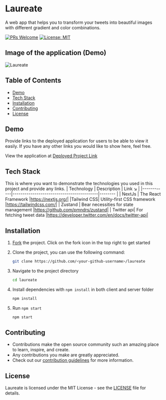 # Laureate

A web app that helps you to transform your tweets into beautiful images with different gradient and color combinations.

[![PRs Welcome](https://img.shields.io/badge/PRs-welcome-brightgreen.svg?style=flat-square)](http://makeapullrequest.com)
[![License: MIT](https://img.shields.io/badge/License-MIT-blue.svg)](https://opensource.org/licenses/MIT)

## Image of the application (Demo)

![Laureate](https://user-images.githubusercontent.com/107422421/193412168-dc91299b-678a-4781-9351-2cfc1108b5a1.png)

## Table of Contents

* [Demo](#demo)
* [Tech Stack](#tech-stack)
* [Installation](#installation)
* [Contributing](#contributing)
* [License](#license)

## Demo

Provide links to the deployed application for users to be able to view it easily. If you have any other links you would like to show here, feel free.

View the application at [Deployed Project Link](Link)

## Tech Stack

This is where you want to demonstrate the technologies you used in this project and provide any links.
| Technology | Description                               | Link ↘️          |
|------------|-------------------------------------------|--------           |
| NextJs     | The React Framework                       |https://nextjs.org/|
|Tailwind CSS| Utility-first CSS framework               |https://tailwindcss.com/|
| Zustand    | Bear necessities for state management     |https://github.com/pmndrs/zustand|
| Twitter api| For fetching tweet data                   |https://developer.twitter.com/en/docs/twitter-api| 

## Installation

1. [Fork](https://github.com/Dun-sin/laureate/fork) the project. Click on the fork icon in the top right to get started
2. Clone the project, you can use the following command:

   ```bash
   git clone https://github.com/<your-github-username>/laureate
   ```

3. Navigate to the project directory

   ```bash
   cd laureate
   ```

4. Install dependencies with `npm install` in both client and server folder

   ```bash
   npm install
   ```

5. Run `npm start`

   ```bash
   npm start
   ```
 
## Contributing

- Contributions make the open source community such an amazing place to learn, inspire, and create.
- Any contributions you make are greatly appreciated.
- Check out our [contribution guidelines](/CONTRIBUTING.md) for more information.

## License

Laureate is licensed under the MIT License - see the [LICENSE](LICENSE) file for details.
